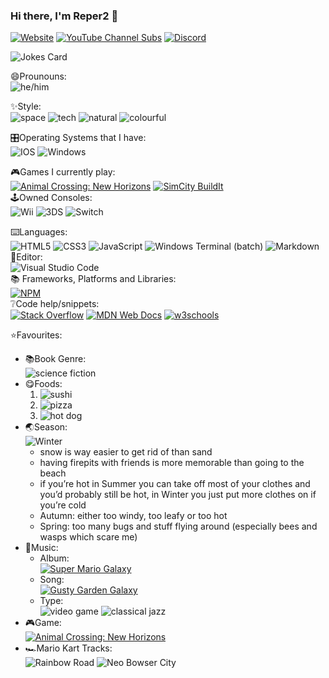 ### Hi there, I'm Reper2 👋
[![Website](https://img.shields.io/badge/%F0%9F%8C%90-Website-lightskyblue?style=for-the-badge&labelColor=grey)](https://reper2.github.io?utm_source=GitHub&utm_medium=readme)
[![YouTube Channel Subs](https://img.shields.io/youtube/channel/subscribers/UCofCDfLjs_TkiC-p0-k_9XA?color=%23FF6969&label=Reper2&logo=youtube&logoColor=%23FF0000&style=for-the-badge)](https://www.youtube.com/channel/UCofCDfLjs_TkiC-p0-k_9XA)
[![Discord](https://img.shields.io/discord/771861170256085023?color=%237289DA&label=Official%20Server&logo=discord&style=for-the-badge)](https://discord.gg/JGEjfm5Gn4)

![Jokes Card](https://readme-jokes.vercel.app/api)

😄Prounouns:  
![he/him](https://img.shields.io/badge/%E2%99%82%EF%B8%8F-he%2Fhim-blue?style=for-the-badge&labelColor=grey)

✨Style:  
![space](https://img.shields.io/badge/%F0%9F%8C%8C-Space-navy?style=for-the-badge&labelColor=darkblue)
![tech](https://img.shields.io/badge/%F0%9F%96%A5%EF%B8%8F-Tech-blue?style=for-the-badge&labelColor=grey)
![natural](https://img.shields.io/badge/%F0%9F%8C%B2-Natural-natural?style=for-the-badge&labelColor=lightskyblue)
![colourful](https://img.shields.io/badge/%F0%9F%8C%88-Colourful-lightblue?style=for-the-badge&labelColor=lightgrey)

🎛️Operating Systems that I have:  
![IOS](https://img.shields.io/badge/iOS-000000?style=for-the-badge&logo=ios&logoColor=white)
![Windows](https://img.shields.io/badge/Windows-0078D6?style=for-the-badge&logo=windows&logoColor=white)

🎮Games I currently play:  
[![Animal Crossing: New Horizons](https://img.shields.io/badge/%F0%9F%8D%83-Animal%20Crossing:%20New%20Horizons-burlywood?style=for-the-badge&labelColor=%2337c8ff)](https://www.nintendo.com.au/games/nintendo-switch/animal-crossing-new-horizons)
[![SimCity BuildIt](https://img.shields.io/badge/%F0%9F%8F%99%EF%B8%8F-SimCity%20BuildIt-lightskyblue?style=for-the-badge&labelColor=green)](https://www.ea.com/games/simcity/simcity-buildit)  
🕹️Owned Consoles:  
![Wii](https://img.shields.io/badge/Wii-8B8B8B?style=for-the-badge&logo=wii&logoColor=white)
![3DS](https://img.shields.io/badge/3DS-D12228?style=for-the-badge&logo=nintendo-3ds&logoColor=white)
![Switch](https://img.shields.io/badge/Switch-E60012?style=for-the-badge&logo=nintendo-switch&logoColor=white)

⌨️Languages:  
![HTML5](https://img.shields.io/badge/html5-%23E34F26.svg?style=for-the-badge&logo=html5&logoColor=white)
![CSS3](https://img.shields.io/badge/css3-%231572B6.svg?style=for-the-badge&logo=css3&logoColor=white)
![JavaScript](https://img.shields.io/badge/javascript-%23323330.svg?style=for-the-badge&logo=javascript&logoColor=%23F7DF1E)
![Windows Terminal (batch)](https://img.shields.io/badge/Windows%20Terminal-%234D4D4D.svg?style=for-the-badge&logo=windows-terminal&logoColor=white)
![Markdown](https://img.shields.io/badge/markdown-%23000000.svg?style=for-the-badge&logo=markdown&logoColor=white)  
📝Editor:  
![Visual Studio Code](https://img.shields.io/badge/Visual%20Studio%20Code-0078d7.svg?style=for-the-badge&logo=visual-studio-code&logoColor=white)  
📚 Frameworks, Platforms and Libraries:  
[![NPM](https://img.shields.io/badge/NPM-%23000000.svg?style=for-the-badge&logo=npm&logoColor=white)](https://npmjs.com)  
❔Code help/snippets:  
[![Stack Overflow](https://img.shields.io/badge/-Stackoverflow-FE7A16?style=for-the-badge&logo=stack-overflow&logoColor=white)](https://stackoverflow.com)
[![MDN Web Docs](https://img.shields.io/badge/MDN_Web_Docs-black?style=for-the-badge&logo=mdnwebdocs&logoColor=white)](https://developer.mozilla.org)
[![w3schools](https://img.shields.io/badge/w3-w3schools-white?style=for-the-badge&labelColor=%234CAF50)](https://w3schools.com)

⭐Favourites:
- 📚Book Genre:  
  ![science fiction](https://img.shields.io/badge/%F0%9F%9A%80-Science%20Fiction-darkblue?style=for-the-badge&labelColor=navy)
- 😋Foods:
  1. ![sushi](https://img.shields.io/badge/%F0%9F%8D%A3-Sushi-navy?style=for-the-badge&labelColor=blue)
  2. ![pizza](https://img.shields.io/badge/%F0%9F%8D%95-Pizza-yellow?style=for-the-badge&labelColor=red)
  3. ![hot dog](https://img.shields.io/badge/%F0%9F%8C%AD-Hot%20Dog-darkgoldenrod?style=for-the-badge&labelColor=darkred)
- 🌏Season:  
![Winter](https://img.shields.io/badge/%E2%9D%84%EF%B8%8F-Winter-skyblue?style=for-the-badge&labelColor=azure)  
  - snow is way easier to get rid of than sand
  - having firepits with friends is more memorable than going to the beach
  - if you’re hot in Summer you can take off most of your clothes and you’d probably still be hot, in Winter you just put more clothes on if you’re cold
  - Autumn: either too windy, too leafy or too hot
  - Spring: too many bugs and stuff flying around (especially bees and wasps which scare me) 
- 🎵Music:
  - Album:  
  [![Super Mario Galaxy](https://img.shields.io/badge/%F0%9F%8C%8C-Super%20Mario%20Galaxy-darkblue?style=for-the-badge&labelColor=navy)](https://downloads.khinsider.com/game-soundtracks/album/super-mario-galaxy)
  - Song:  
  [![Gusty Garden Galaxy](https://img.shields.io/badge/%F0%9F%8C%B3-Gusty%20Garden%20Galaxy-darkblue?style=for-the-badge&labelColor=navy)](https://downloads.khinsider.com/game-soundtracks/album/super-mario-galaxy/1-17%2520Gusty%2520Garden%2520Galaxy.mp3)
  - Type:  
  ![video game](https://img.shields.io/badge/%F0%9F%8E%AE-Video%20Game-darkblue?style=for-the-badge&labelColor=blue)
  ![classical jazz](https://img.shields.io/badge/%F0%9F%8E%B5-Classical%20Jazz-black?style=for-the-badge&labelColor=blue)
- 🎮Game:  
[![Animal Crossing: New Horizons](https://img.shields.io/badge/%F0%9F%8D%83-Animal%20Crossing:%20New%20Horizons-burlywood?style=for-the-badge&labelColor=%2337c8ff)](https://www.nintendo.com.au/games/nintendo-switch/animal-crossing-new-horizons)
- 🏎️Mario Kart Tracks:  
![Rainbow Road](https://img.shields.io/badge/%F0%9F%8C%88%20%F0%9F%8C%8C-Rainbow%20Road-darkblue?style=for-the-badge&labelColor=navy)
![Neo Bowser City](https://img.shields.io/badge/%F0%9F%8F%99%EF%B8%8F-Neo%20Bowser%20CIty-darkblue?style=for-the-badge&labelColor=%23FF10F0)
